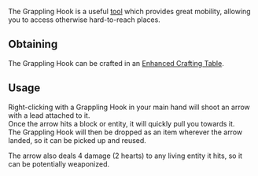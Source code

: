The Grappling Hook is a useful [tool](https://github.com/Slimefun/Slimefun4/wiki/Tools) which provides great mobility, allowing you to access otherwise hard-to-reach places.

## Obtaining

The Grappling Hook can be crafted in an [Enhanced Crafting Table](https://github.com/Slimefun/Slimefun4/wiki/Enhanced-Crafting-Table).

## Usage

Right-clicking with a Grappling Hook in your main hand will shoot an arrow with a lead attached to it.<br>
Once the arrow hits a block or entity, it will quickly pull you towards it.<br>
The Grappling Hook will then be dropped as an item wherever the arrow landed, so it can be picked up and reused.

The arrow also deals 4 damage (2 hearts) to any living entity it hits, so it can be potentially weaponized.
